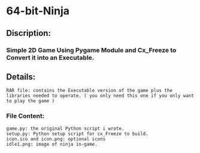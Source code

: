 # 64-bit-Ninja
## Discription: 
### Simple 2D Game Using Pygame Module and Cx_Freeze to Convert it into an Executable.

## Details:
	RAR file: contains the Executable version of the game plus the libraries needed to operate. ( you only need this one if you only want to play the game )
	
### File Content: 
	game.py: the original Python script i wrote.
	setup.py: Python setup script for cx_Freeze to build.
	icon.ico and icon.png: optional icons
	idle1.png: image of ninja in-game.
